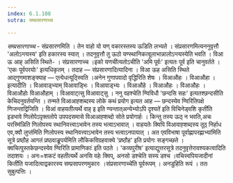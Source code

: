 ```yaml
---
index: 6.1.108
sutra: सम्प्रसारणाच्च

---
```

_सम्प्रसारणाच्च_ - संप्रसारणमिति । तेन वाहो यो यण् वकारस्तस्य ऊडिति लभ्यते । संप्रसारणमित्यननुवृत्तौ 'अलोऽन्त्यस्य' इति हकारस्य स्यात् । तदनुवृत्तौ तु ऊठो यण्स्थानिकत्वूलाभान्नालोऽन्त्यस्येति भवति । विआ ऊ आह् असिति स्थिते- । संप्रसारणाच्च ।इको यणची॑त्यतोऽचीति 'अमि पूर्वः' इत्यतः पूर्व इति चानुवर्तते । 'एकः पूर्वपरयोः' इत्यधिकृतम् । तदाह — संप्रसारणादित्यादिना । विआ ऊह असिति स्थिते आद्गुणमाशङ्क्याह — एत्येधत्यूठ्स्विति ।अनेन गुणापवादो वृद्धि॑रिति शेषः । विआऔहः । विआऔहा । इत्यादीति । विआवाड्भ्याम् विआवाड्भिः । विआवाड्भ्यः । विआऔहे । विआऔहः । विआऔहः । विआऔहोः विआऔहाम् । विआवाट्त्सु विआवाट्सु । ननु वहश्चेति ण्विविधौ 'छन्दसि सहः' इत्यतश्छन्दसीति केचिदनुवर्तयन्ति । तन्मते विआआह्शब्दस्य लोके कथं प्रयोग इत्यत आह — छन्दस्येव ण्विरितिपक्षे णिजन्ताद्विजिति । विआं वाहयतीत्यर्थे वाह् इ इति ण्यन्तात्अन्येभ्योऽपि दृश्यते॑ इति विचिनेड्वशि कृती॑ति इडभावे णिलोपेऽपृक्तलोपे उपपदसमासे विआआह्शब्दो सोते प्रयोगार्हः । किन्तु तस्य ऊठ् न भवति,अचः परस्मि॑न्निति णिलोपस्य स्थानिवत्त्वाऽभावेन तस्य भत्वाऽभावात् । वाहयतेः क्विपि विआवाह्शब्दस्य तूठ् निर्हाध एव,क्वौ लुप्त॑मिति णिलोपस्य स्थानिवत्त्वाऽभावेन तस्य भत्वाऽनपायात् । अत एवविभाषा पूर्वाह्णापरह्णाभ्या॑मिति सूत्रे प्रष्ठौह आगतं प्रष्ठवाङ्रूपर्यमिति लौकिकविग्रहवाक्ये 'प्रष्ठौह' इति प्रयोगः सङ्गच्छते । क्वचित्पुस्तकेछन्दस्येव ण्विरिति प्रामाणिकाः॑ इति पठते । 'कव्यपुरीष' इत्याद्युत्तरसूत्रे तदनुवृत्तेरावश्यकत्वादिति तदाशयः । अनः=शकटं वहतीत्यर्थे अनसि वहेः क्विप्, अनसो डश्चेति सस्य डश्च ।वचिस्वपियजादीनां किती॑ति यजादित्वाद्वकारस्य सम्प्रसापरणमुकारः ।संप्रसारणाच्चे॑ति पूर्वरूपम् । अनडुहिति रूपं । ततः सुबुत्पत्तिः ।
